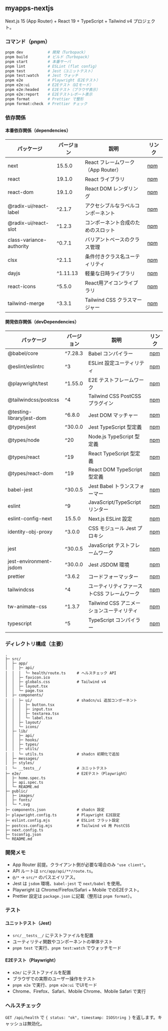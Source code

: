 ## myapps-nextjs

Next.js 15 (App Router) + React 19 + TypeScript + Tailwind v4 プロジェクト。

### コマンド（pnpm）

```bash
pnpm dev           # 開発（Turbopack）
pnpm build         # ビルド（Turbopack）
pnpm start         # 本番サーバ
pnpm lint          # ESLint (flat config)
pnpm test          # Jest（ユニットテスト）
pnpm test:watch    # Jest ウォッチ
pnpm e2e           # Playwright（E2Eテスト）
pnpm e2e:ui        # E2Eテスト（UIモード）
pnpm e2e:headed    # E2Eテスト（ブラウザ表示）
pnpm e2e:report    # E2Eテストレポート表示
pnpm format        # Prettier で整形
pnpm format:check  # Prettier チェック
```

### 依存関係

#### 本番依存関係（dependencies）

| パッケージ | バージョン | 説明 | リンク |
|-----------|-----------|------|--------|
| next | 15.5.0 | React フレームワーク（App Router） | [npm](https://www.npmjs.com/package/next) |
| react | 19.1.0 | React ライブラリ | [npm](https://www.npmjs.com/package/react) |
| react-dom | 19.1.0 | React DOM レンダリング | [npm](https://www.npmjs.com/package/react-dom) |
| @radix-ui/react-label | ^2.1.7 | アクセシブルなラベルコンポーネント | [npm](https://www.npmjs.com/package/@radix-ui/react-label) |
| @radix-ui/react-slot | ^1.2.3 | コンポーネント合成のためのスロット | [npm](https://www.npmjs.com/package/@radix-ui/react-slot) |
| class-variance-authority | ^0.7.1 | バリアントベースのクラス管理 | [npm](https://www.npmjs.com/package/class-variance-authority) |
| clsx | ^2.1.1 | 条件付きクラス名ユーティリティ | [npm](https://www.npmjs.com/package/clsx) |
| dayjs | ^1.11.13 | 軽量な日時ライブラリ | [npm](https://www.npmjs.com/package/dayjs) |
| react-icons | ^5.5.0 | React用アイコンライブラリ | [npm](https://www.npmjs.com/package/react-icons) |
| tailwind-merge | ^3.3.1 | Tailwind CSS クラスマージャー | [npm](https://www.npmjs.com/package/tailwind-merge) |

#### 開発依存関係（devDependencies）

| パッケージ | バージョン | 説明 | リンク |
|-----------|-----------|------|--------|
| @babel/core | ^7.28.3 | Babel コンパイラー | [npm](https://www.npmjs.com/package/@babel/core) |
| @eslint/eslintrc | ^3 | ESLint 設定ユーティリティ | [npm](https://www.npmjs.com/package/@eslint/eslintrc) |
| @playwright/test | ^1.55.0 | E2E テストフレームワーク | [npm](https://www.npmjs.com/package/@playwright/test) |
| @tailwindcss/postcss | ^4 | Tailwind CSS PostCSS プラグイン | [npm](https://www.npmjs.com/package/@tailwindcss/postcss) |
| @testing-library/jest-dom | ^6.8.0 | Jest DOM マッチャー | [npm](https://www.npmjs.com/package/@testing-library/jest-dom) |
| @types/jest | ^30.0.0 | Jest TypeScript 型定義 | [npm](https://www.npmjs.com/package/@types/jest) |
| @types/node | ^20 | Node.js TypeScript 型定義 | [npm](https://www.npmjs.com/package/@types/node) |
| @types/react | ^19 | React TypeScript 型定義 | [npm](https://www.npmjs.com/package/@types/react) |
| @types/react-dom | ^19 | React DOM TypeScript 型定義 | [npm](https://www.npmjs.com/package/@types/react-dom) |
| babel-jest | ^30.0.5 | Jest Babel トランスフォーマー | [npm](https://www.npmjs.com/package/babel-jest) |
| eslint | ^9 | JavaScript/TypeScript リンター | [npm](https://www.npmjs.com/package/eslint) |
| eslint-config-next | 15.5.0 | Next.js ESLint 設定 | [npm](https://www.npmjs.com/package/eslint-config-next) |
| identity-obj-proxy | ^3.0.0 | CSS モジュール Jest プロキシ | [npm](https://www.npmjs.com/package/identity-obj-proxy) |
| jest | ^30.0.5 | JavaScript テストフレームワーク | [npm](https://www.npmjs.com/package/jest) |
| jest-environment-jsdom | ^30.0.0 | Jest JSDOM 環境 | [npm](https://www.npmjs.com/package/jest-environment-jsdom) |
| prettier | ^3.6.2 | コードフォーマッター | [npm](https://www.npmjs.com/package/prettier) |
| tailwindcss | ^4 | ユーティリティファーストCSS フレームワーク | [npm](https://www.npmjs.com/package/tailwindcss) |
| tw-animate-css | ^1.3.7 | Tailwind CSS アニメーションユーティリティ | [npm](https://www.npmjs.com/package/tw-animate-css) |
| typescript | ^5 | TypeScript コンパイラー | [npm](https://www.npmjs.com/package/typescript) |

### ディレクトリ構成（主要）

```text
.
├─ src/
│  ├─ app/
│  │  ├─ api/
│  │  │  └─ health/route.ts     # ヘルスチェック API
│  │  ├─ favicon.ico
│  │  ├─ globals.css            # Tailwind v4
│  │  ├─ layout.tsx
│  │  └─ page.tsx
│  ├─ components/
│  │  ├─ ui/                    # shadcn/ui 追加コンポーネント
│  │  │  ├─ button.tsx
│  │  │  ├─ input.tsx
│  │  │  ├─ textarea.tsx
│  │  │  └─ label.tsx
│  │  ├─ layout/
│  │  └─ icons/
│  ├─ lib/
│  │  ├─ api/
│  │  ├─ hooks/
│  │  ├─ types/
│  │  ├─ utils/
│  │  └─ utils.ts               # shadcn 初期化で追加
│  ├─ messages/
│  ├─ styles/
│  └─ __tests__/                # ユニットテスト
├─ e2e/                         # E2Eテスト（Playwright）
│  ├─ home.spec.ts
│  ├─ api.spec.ts
│  └─ README.md
├─ public/
│  ├─ images/
│  ├─ fonts/
│  └─ *.svg
├─ components.json              # shadcn 設定
├─ playwright.config.ts         # Playwright E2E設定
├─ eslint.config.mjs            # ESLint フラット設定
├─ postcss.config.mjs           # Tailwind v4 用 PostCSS
├─ next.config.ts
├─ tsconfig.json
└─ README.md
```

### 開発メモ

- App Router 前提。クライアント側が必要な場合のみ `"use client"`。
- API ルートは `src/app/api/**/route.ts`。
- `@/*` → `src/*` のパスエイリアス。
- Jest は `jsdom` 環境、`babel-jest` で `next/babel` を使用。
- Playwright は Chrome/Firefox/Safari + Mobile でのE2Eテスト。
- Prettier 設定は `package.json` に記載（整形は `pnpm format`）。

### テスト

#### ユニットテスト（Jest）
- `src/__tests__/` にテストファイルを配置
- ユーティリティ関数やコンポーネントの単体テスト
- `pnpm test` で実行、`pnpm test:watch` でウォッチモード

#### E2Eテスト（Playwright）
- `e2e/` にテストファイルを配置
- ブラウザでの実際のユーザー操作をテスト
- `pnpm e2e` で実行、`pnpm e2e:ui` でUIモード
- Chrome、Firefox、Safari、Mobile Chrome、Mobile Safari で実行

### ヘルスチェック

`GET /api/health` で `{ status: "ok", timestamp: ISOString }` を返します。キャッシュは無効化。
